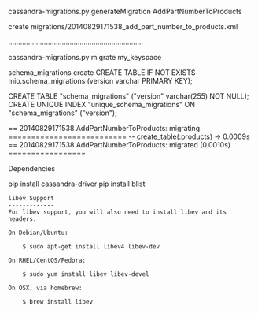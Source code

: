 cassandra-migrations.py generateMigration AddPartNumberToProducts

create    migrations/20140829171538_add_part_number_to_products.xml

....................................................................

cassandra-migrations.py migrate my_keyspace

schema_migrations create
CREATE TABLE IF NOT EXISTS mio.schema_migrations (version varchar PRIMARY KEY);

CREATE TABLE "schema_migrations" ("version" varchar(255) NOT NULL);
CREATE UNIQUE INDEX "unique_schema_migrations" ON "schema_migrations" ("version");


== 20140829171538 AddPartNumberToProducts: migrating ==========================
-- create_table(:products)
   -> 0.0009s
== 20140829171538 AddPartNumberToProducts: migrated (0.0010s) =================



Dependencies

pip install cassandra-driver
pip install blist


    libev Support
    -------------
    For libev support, you will also need to install libev and its headers.
    
    On Debian/Ubuntu:
    
        $ sudo apt-get install libev4 libev-dev
    
    On RHEL/CentOS/Fedora:
    
        $ sudo yum install libev libev-devel
    
    On OSX, via homebrew:
    
        $ brew install libev


